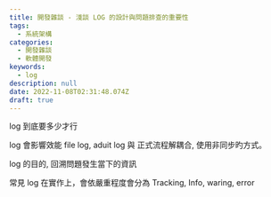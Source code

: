 ```yaml
---
title: 開發雜談 - 淺談 LOG 的設計與問題排查的重要性
tags:
  - 系統架構
categories:
  - 開發雜談
  - 軟體開發
keywords:
  - log
description: null
date: 2022-11-08T02:31:48.074Z
draft: true
---
```



<!-- more -->



log 到底要多少才行

log 會影響效能
    file log, aduit log 
 與 正式流程解耦合, 使用非同步旳方式。

log 的目的, 回溯問題發生當下的資訊

常見 log 在實作上，會依嚴重程度會分為 Tracking, Info, waring, error 